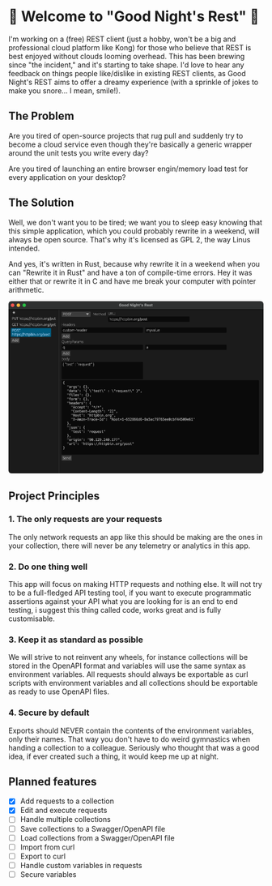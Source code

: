 # 🌙 Welcome to "Good Night's Rest" 🌙

I'm working on a (free) REST client (just a hobby, won't be a big and professional 
cloud platform like Kong) for those who believe that REST is best enjoyed 
without clouds looming overhead. This has been brewing since "the incident,"
and it's starting to take shape. I'd love to hear any feedback on things people 
like/dislike in existing REST clients, as Good Night's REST aims to offer a dreamy
experience (with a sprinkle of jokes to make you snore... I mean, smile!).

## The Problem
Are you tired of open-source projects that rug pull and suddenly try to become 
a cloud service even though they're basically a generic wrapper around the unit 
tests you write every day?

Are you tired of launching an entire browser engin/memory load test for every 
application on your desktop?

## The Solution
Well, we don't want you to be tired; we want you to sleep easy knowing that this 
simple application, which you could probably rewrite in a weekend, 
will always be open source. That's why it's licensed as GPL 2, the way Linus intended.

And yes, it's written in Rust, because why rewrite it in a weekend when you 
can "Rewrite it in Rust" and have a ton of compile-time errors. Hey it was either
that or rewrite it in C and have me break your computer with pointer arithmetic.

![Good Night's Rest](docs/main_screen.png)

## Project Principles
### 1. The only requests are your requests
The only network requests an app like this should be making are the ones in your 
collection, there will never be any telemetry or analytics in this app.

### 2. Do one thing well
This app will focus on making HTTP requests and nothing else. It will not try to
be a full-fledged API testing tool, if you want to execute programmatic assertions
against your API what you are looking for is an end to end testing, i suggest 
this thing called code, works great and is fully customisable.

### 3. Keep it as standard as possible
We will strive to not reinvent any wheels, for instance collections will be stored
in the OpenAPI format and variables will use the same syntax as environment variables.
All requests should always be exportable as curl scripts with environment variables and
all collections should be exportable as ready to use OpenAPI files.

### 4. Secure by default
Exports should NEVER contain the contents of the environment variables, only 
their names. That way you don't have to do weird gymnastics when handing a collection to a colleague.
Seriously who thought that was a good idea, if ever created such a thing, it would keep me 
up at night.


## Planned features
 - [x] Add requests to a collection 
 - [x] Edit and execute requests
 - [ ] Handle multiple collections
 - [ ] Save collections to a Swagger/OpenAPI file
 - [ ] Load collections from a Swagger/OpenAPI file 
 - [ ] Import from curl
 - [ ] Export to curl
 - [ ] Handle custom variables in requests
 - [ ] Secure variables
